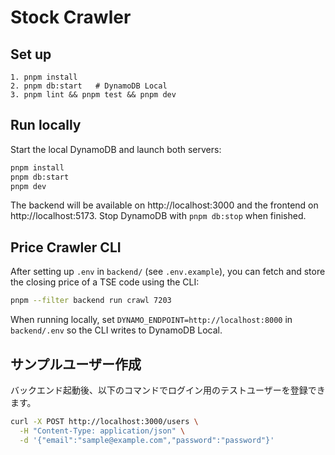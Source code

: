 # Stock Crawler

## Set up

```
1. pnpm install
2. pnpm db:start   # DynamoDB Local
3. pnpm lint && pnpm test && pnpm dev
```

## Run locally

Start the local DynamoDB and launch both servers:

```bash
pnpm install
pnpm db:start
pnpm dev
```

The backend will be available on http://localhost:3000 and the frontend on http://localhost:5173.
Stop DynamoDB with `pnpm db:stop` when finished.

## Price Crawler CLI

After setting up `.env` in `backend/` (see `.env.example`), you can fetch and
store the closing price of a TSE code using the CLI:

```bash
pnpm --filter backend run crawl 7203
```

When running locally, set `DYNAMO_ENDPOINT=http://localhost:8000` in
`backend/.env` so the CLI writes to DynamoDB Local.

## サンプルユーザー作成

バックエンド起動後、以下のコマンドでログイン用のテストユーザーを登録できます。

```bash
curl -X POST http://localhost:3000/users \
  -H "Content-Type: application/json" \
  -d '{"email":"sample@example.com","password":"password"}'
```
